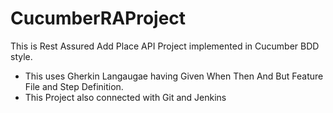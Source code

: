 # CucumberRAProject
This is Rest Assured Add Place API Project implemented in Cucumber BDD style.
- This uses Gherkin Langaugae having Given When Then And But Feature File and Step Definition.
- This Project also connected with Git and Jenkins
